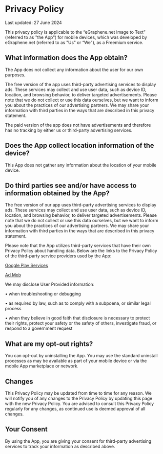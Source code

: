 # Privacy Policy

Last updated: 27 June 2024

This privacy policy is applicable to the “eGraphene.net Image to Text” (referred to as "the App") for mobile devices, which was developed by eGraphene.net (referred to as "Us" or “We"), as a Freemium service.

## What information does the App obtain?

The App does not collect any information about the user for our own purposes.

The free version of the app uses third-party advertising services to display ads. These services may collect and use user data, such as device ID, location, and browsing behavior, to deliver targeted advertisements. Please note that we do not collect or use this data ourselves, but we want to inform you about the practices of our advertising partners. We may share your information with third parties in the ways that are described in this privacy statement.

The paid version of the app does not have advertisements and therefore has no tracking by either us or third-party advertising services. 

## Does the App collect location information of the device?

This App does not gather any information about the location of your mobile device.

## Do third parties see and/or have access to information obtained by the App?

The free version of our app uses third-party advertising services to display ads. These services may collect and use user data, such as device ID, location, and browsing behavior, to deliver targeted advertisements. Please note that we do not collect or use this data ourselves, but we want to inform you about the practices of our advertising partners. We may share your information with third parties in the ways that are described in this privacy statement.

Please note that the App utilizes third-party services that have their own Privacy Policy about handling data. Below are the links to the Privacy Policy of the third-party service providers used by the App:

[Google Play Services](https://www.google.com/policies/privacy/)

[Ad Mob](https://support.google.com/admob/answer/6128543?hl=en)

We may disclose User Provided information:

•	when troubleshooting or debugging

•	as required by law, such as to comply with a subpoena, or similar legal process

•	when they believe in good faith that disclosure is necessary to protect their rights, protect your safety or the safety of others, investigate fraud, or respond to a government request

## What are my opt-out rights?

You can opt-out by uninstalling the App. You may use the standard uninstall processes as may be available as part of your mobile device or via the mobile App marketplace or network.

## Changes

This Privacy Policy may be updated from time to time for any reason. We will notify you of any changes to the Privacy Policy by updating this page with the new Privacy Policy. You are advised to consult this Privacy Policy regularly for any changes, as continued use is deemed approval of all changes.

## Your Consent

By using the App, you are giving your consent for third-party advertising services to track your information as described above. 
